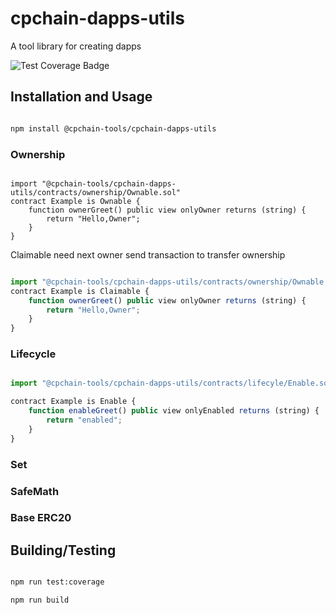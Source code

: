 # cpchain-dapps-utils

A tool library for creating dapps

![Test Coverage Badge](https://img.shields.io/endpoint?url=https://gist.githubusercontent.com/zhangkai-cpchain/06366dbf3a2e32b6cd670932952dbe3d/raw/cpchain-dapps-utils__heads_main.json)

## Installation and Usage

```bash

npm install @cpchain-tools/cpchain-dapps-utils

```

### Ownership

```solidity

import "@cpchain-tools/cpchain-dapps-utils/contracts/ownership/Ownable.sol" 
contract Example is Ownable {
    function ownerGreet() public view onlyOwner returns (string) {
        return "Hello,Owner";
    }
}

```

Claimable need next owner send transaction to transfer ownership

```javascript

import "@cpchain-tools/cpchain-dapps-utils/contracts/ownership/Ownable.sol"
contract Example is Claimable {
    function ownerGreet() public view onlyOwner returns (string) {
        return "Hello,Owner";
    }
}

```

### Lifecycle

```javascript

import "@cpchain-tools/cpchain-dapps-utils/contracts/lifecyle/Enable.sol"

contract Example is Enable {
    function enableGreet() public view onlyEnabled returns (string) {
        return "enabled";
    }
}

```

### Set

### SafeMath

### Base ERC20

## Building/Testing

```bash

npm run test:coverage

npm run build

```
